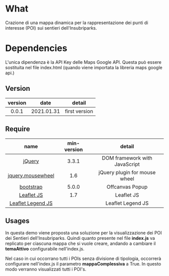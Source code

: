# What

Crazione di una mappa dinamica per la rappresentazione dei punti di interesse (POI) sui sentieri dell'Insubriparks.

# Dependencies
L'unica dipendenza è la API Key delle Maps Google API. Questa può essere sostituita nel file index.html (quando viene
importata la libreria maps google api.)


## Version

| version  | date | detail        | 
| :-------:|:----:|:-------------:|
| 0.0.1    | 2021.01.31 | first version   |

## Require

| name  | min-version | detail    |
| :-------:|:----:|:-------------:|
| [jQuery](http://jquery.com/)   | 3.3.1  | DOM framework with JavaScript |
| [jquery.mousewheel](http://plugins.jquery.com/mousewheel/)   | 1.6  | jQuery plugin for mouse wheel |
| [bootstrap](https://cdn.jsdelivr.net/npm/bootstrap@5.0.2/dist/js/bootstrap.bundle.min.js)| 5.0.0| Offcanvas Popup    |
| [Leaflet JS](https://unpkg.com/leaflet@1.7.1/dist/leaflet.js)| 1.7| Leaflet JS   |
| [Leaflet Legend JS](https://cdn.jsdelivr.net/gh/aazuspan/leaflet-feature-legend/src/feature-legend.js)| | Leaflet Legend JS   |


## Usages
In questa demo viene proposta una soluzione per la visualizzazione dei POI dei Sentieri dell'Insubriparks.
Quindi quanto presente nel file **index.js** va replicato per ciascuna mappa che si vuole creare, andando a cambiare il
**temaAttivo** configurabile nell'index.js. 

Nel caso in cui occorrano tutti i POIs senza divisione di tipologia, occorrerà configurare nell'index.js il parametro
**mappaComplessiva** a True. In questo modo verranno visualizzati tutti i POI's.
